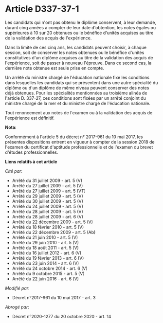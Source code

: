# Article D337-37-1

Les candidats qui n'ont pas obtenu le diplôme conservent, à leur demande, durant cinq années à compter de leur date
d'obtention, les notes égales ou supérieures à 10 sur 20 obtenues ou le bénéfice d'unités acquises au titre de la validation
des acquis de l'expérience.

Dans la limite de ces cinq ans, les candidats peuvent choisir, à chaque session, soit de conserver les notes obtenues ou le
bénéfice d'unités constitutives d'un diplôme acquises au titre de la validation des acquis de l'expérience, soit de passer à
nouveau l'épreuve. Dans ce second cas, la dernière note obtenue est seule prise en compte.

Un arrêté du ministre chargé de l'éducation nationale fixe les conditions dans lesquelles les candidats qui se présentent
dans une autre spécialité du diplôme ou d'un diplôme de même niveau peuvent conserver des notes déjà obtenues. Pour les
spécialités mentionnées au troisième alinéa de l'article D. 337-27, ces conditions sont fixées par un arrêté conjoint du
ministre chargé de la mer et du ministre chargé de l'éducation nationale.

Tout renoncement aux notes de l'examen ou à la validation des acquis de l'expérience est définitif.

**Nota:**

Conformément à l'article 5 du décret n° 2017-961 du 10 mai 2017, les présentes dispositions entrent en vigueur à compter de
la session 2018 de l'examen du certificat d'aptitude professionnelle et de l'examen du brevet d'études professionnelles.

**Liens relatifs à cet article**

_Cité par_:

  - Arrêté du 31 juillet 2009 - art. 5 (V)
  - Arrêté du 27 juillet 2009 - art. 5 (V)
  - Arrêté du 27 juillet 2009 - art. 5 (VT)
  - Arrêté du 29 juillet 2009 - art. 5 (V)
  - Arrêté du 30 juillet 2009 - art. 5 (V)
  - Arrêté du 24 juillet 2009 - art. 5 (V)
  - Arrêté du 28 juillet 2009 - art. 5 (V)
  - Arrêté du 28 juillet 2009 - art. 6 (V)
  - Arrêté du 22 décembre 2009 - art. 5 (V)
  - Arrêté du 18 février 2010 - art. 5 (V)
  - Arrêté du 22 décembre 2009 - art. 5 (Ab)
  - Arrêté du 21 juin 2010 - art. 5 (V)
  - Arrêté du 29 juin 2010 - art. 5 (V)
  - Arrêté du 18 août 2011 - art. 5 (V)
  - Arrêté du 16 juillet 2012 - art. 6 (V)
  - Arrêté du 19 février 2013 - art. 6 (V)
  - Arrêté du 23 juin 2014 - art. 6 (V)
  - Arrêté du 24 octobre 2014 - art. 6 (V)
  - Arrêté du 9 octobre 2015 - art. 5 (V)
  - Arrêté du 22 juin 2016 - art. 6 (V)

_Modifié par_:

  - Décret n°2017-961 du 10 mai 2017 - art. 3

_Abrogé par_:

  - Décret n°2020-1277 du 20 octobre 2020 - art. 14
